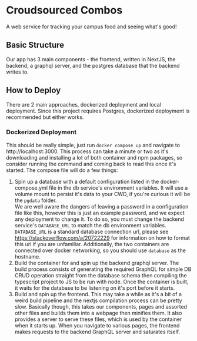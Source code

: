 # Croudsourced Combos

A web service for tracking your campus food and seeing what's good!

## Basic Structure

Our app has 3 main components - the frontend, written in NextJS, the backend, a
graphql server, and the postgres database that the backend writes to.

## How to Deploy

There are 2 main approaches, dockerized deployment and local deployment. Since
this project requires Postgres, dockerized deployment is recommended but either
works.

### Dockerized Deployment

This should be really simple, just run `docker compose up` and navigate to
http://localhost:3000. This process can take a minute or two as it's downloading
and installing a lot of both container and npm packages, so consider running the
command and coming back to read this once it's started. The compose file will do
a few things:

1. Spin up a database with a default configuration listed in the
   docker-compose.yml file in the db service's environment variables. It will
   use a volume mount to persist it's data to your CWD, if you're curious it
   will be the `pgdata` folder.  
   We are well aware the dangers of leaving a password in a configuration file
   like this, however this is just an example password, and we expect any
   deployment to change it. To do so, you must change the backend
   service's `DATABASE_URL` to match the db environment
   variables. `DATABASE_URL` is a standard database connection url, please
   see https://stackoverflow.com/a/20722229 for information on how to format
   this url if you are unfamiliar. Additionally, the two containers are
   connected over docker networking, so you should use
   `database` as the hostname.
2. Build the container for and spin up the backend graphql server. The build
   process consists of generating the required GraphQL for simple DB CRUD
   operation straight from the database schema then compiling the typescript
   project to JS to be run with node. Once the container is built, it waits for
   the database to be listening on it's port before it starts.
3. Build and spin up the frontend. This may take a while as it's a bit of a
   weird build pipeline and the nextjs compilation process can be pretty slow.
   Basically though, this takes our components, pages and assorted other files
   and builds them into a webpage then minifies them. It also provides a server
   to serve these files, which is used by the container when it starts up. When
   you navigate to various pages, the frontend makes requests to the backend
   GraphQL server and saturates itself. 

